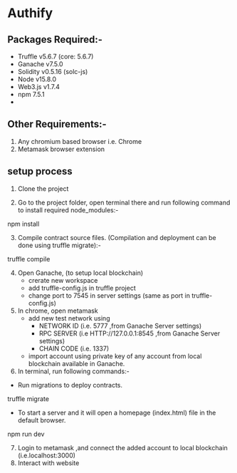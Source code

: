 # Authify
## Packages Required:-
- Truffle v5.6.7 (core: 5.6.7)
- Ganache v7.5.0
- Solidity v0.5.16 (solc-js)
- Node v15.8.0
- Web3.js v1.7.4
- npm 7.5.1
- 
## Other Requirements:-
1. Any chromium based browser i.e. Chrome 
2. Metamask browser extension

## setup process 

1. Clone the project


2. Go to the project folder, open terminal there and run following command to install required node_modules:-

npm install

3. Compile contract source files. (Compilation and deployment can be done using truffle migrate):-

truffle compile

4. Open Ganache, (to setup local blockchain)
    - crerate new workspace
    - add truffle-config.js  in truffle project 
    - change port to 7545 in server settings (same as port in truffle-config.js)
5. In chrome, open metamask 
   - add new test network using  
        - NETWORK ID (i.e. 5777 ,from Ganache Server settings) 
        - RPC SERVER (i.e HTTP://127.0.0.1:8545 ,from Ganache Server settings)
        - CHAIN CODE (i.e. 1337)
   - import account using private key of any account from local blockchain available in Ganache.
6. In terminal, run following commands:-
- Run migrations to deploy contracts.

truffle migrate


- To start a server and it will open a homepage (index.html) file in the default browser.

npm run dev 
 
7. Login to metamask ,and connect the added account to local blockchain (i.e.localhost:3000)
8. Interact with website
